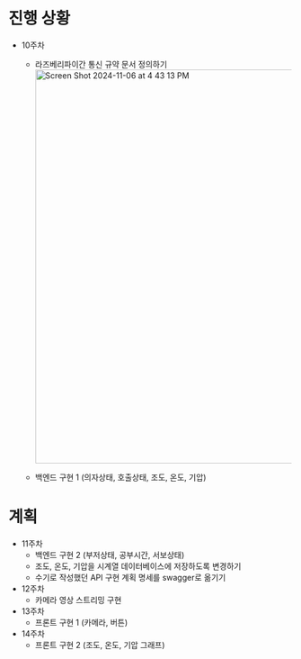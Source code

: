 # 진행 상황
- 10주차
	- 라즈베리파이간 통신 규약 문서 정의하기
		<img width="700" alt="Screen Shot 2024-11-06 at 4 43 13 PM" src="https://github.com/user-attachments/assets/cedbce72-d837-48ba-b199-48cbd992d308">

	- 백엔드 구현 1 (의자상태, 호출상태, 조도, 온도, 기압)

# 계획
- 11주차 
	- 백엔드 구현 2 (부저상태, 공부시간, 서보상태)
	- 조도, 온도, 기압을 시계열 데이터베이스에 저장하도록 변경하기
 	- 수기로 작성했던 API 구현 계획 명세를 swagger로 옮기기
- 12주차 
	- 카메라 영상 스트리밍 구현
- 13주차
	- 프론트 구현 1 (카메라, 버튼)
- 14주차 
	- 프론트 구현 2 (조도, 온도, 기압 그래프)
